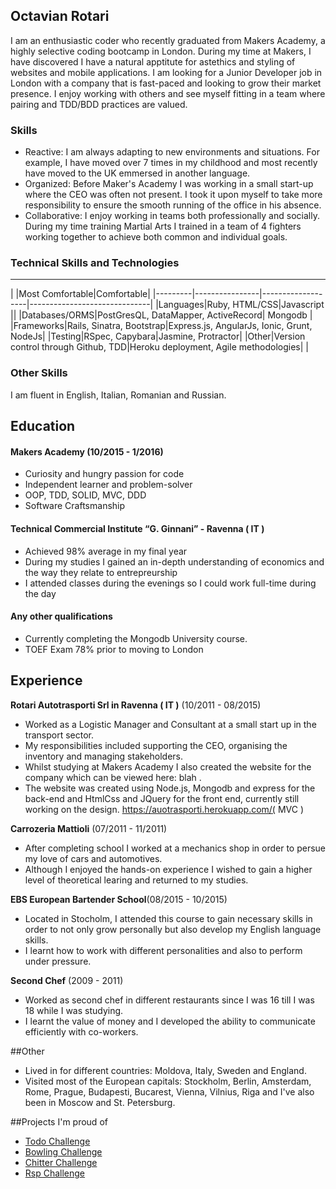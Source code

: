 ## Octavian Rotari

I am an enthusiastic coder who recently graduated from Makers Academy, a highly selective coding bootcamp in London. During my time at Makers, I have discovered I have a natural apptitute for astethics and styling of websites and mobile applications. I am looking for a Junior Developer job in London with a company that is fast-paced and looking to grow their market presence. I enjoy working with others and see myself fitting in a team where pairing and TDD/BDD practices are valued. 

### Skills

 - Reactive: I am always adapting to new environments and situations. For example, I have moved over 7 times in my childhood and most recently have moved to the UK emmersed in another language.
 - Organized: Before Maker's Academy I was working in a small start-up where the CEO was often not present. I took it upon myself to take more responsibility to ensure the smooth running of the office in his absence.  
 - Collaborative: I enjoy working in teams both professionally and socially. During my time training Martial Arts I trained in a team of 4 fighters working together to achieve both common and individual goals. 

### Technical Skills and Technologies
---------------------------------
| |Most Comfortable|Comfortable|
|---------|----------------|-------------------|------------------------------|
|Languages|Ruby, HTML/CSS|Javascript ||
|Databases/ORMS|PostGresQL, DataMapper, ActiveRecord| Mongodb |
|Frameworks|Rails, Sinatra, Bootstrap|Express.js, AngularJs, Ionic, Grunt, NodeJs|
|Testing|RSpec, Capybara|Jasmine, Protractor|
|Other|Version control through Github, TDD|Heroku deployment, Agile methodologies| |

### Other Skills

I am fluent in English, Italian, Romanian and Russian.

## Education

#### Makers Academy (10/2015 - 1/2016)

- Curiosity and hungry passion for code
- Independent learner and problem-solver
- OOP, TDD, SOLID, MVC, DDD
- Software Craftsmanship

#### Technical Commercial Institute “G. Ginnani” - Ravenna ( IT ) 

 - Achieved 98% average in my final year
 - During my studies I gained an in-depth understanding of economics and the way they relate to entrepreurship
 - I attended classes during the evenings so I could work full-time during the day


#### Any other qualifications

 - Currently completing the Mongodb University course.
 - TOEF Exam 78% prior to moving to London

## Experience

**Rotari Autotrasporti Srl in Ravenna ( IT )** (10/2011 - 08/2015)

- Worked as a Logistic Manager and Consultant at a small start up in the transport sector.
- My responsibilities included supporting the CEO, organising the inventory and managing stakeholders. 
- Whilst studying at Makers Academy I also created the website for the company which can be viewed here: blah .
- The website was created using Node.js, Mongodb and express for the back-end and HtmlCss and JQuery for the front end,
  currently still working on the design. https://auotrasporti.herokuapp.com/( MVC ) 

**Carrozeria Mattioli** (07/2011 - 11/2011)

- After completing school I worked at a mechanics shop in order to persue my love of cars and automotives. 
- Although I enjoyed the hands-on experience I wished to gain a higher level of theoretical learing and returned to my studies.

**EBS European Bartender School**(08/2015 - 10/2015)

- Located in Stocholm, I attended this course to gain necessary skills in order to not only grow personally but also develop my English language skills. 
- I learnt how to work with different personalities and also to perform under pressure.

**Second Chef** (2009 - 2011)
- Worked as second chef in different restaurants since I was 16 till I was 18 while I was studying.
- I learnt the value of money and I developed the ability to communicate efficiently with co-workers.

##Other

- Lived in for different countries: Moldova, Italy, Sweden and England.
- Visited most of the European capitals: Stockholm, Berlin, Amsterdam, Rome, Prague, Budapesti, Bucarest, Vienna, Vilnius, Riga and I've also been in Moscow and St. Petersburg.

##Projects I'm proud of
- [Todo Challenge](https://github.com/OctavianRotari/todo_challenge)
- [Bowling Challenge](https://github.com/OctavianRotari/bowling-challenge)
- [Chitter Challenge](https://github.com/OctavianRotari/chitter-challenge)
- [Rsp Challenge](https://github.com/OctavianRotari/rps-challenge)
